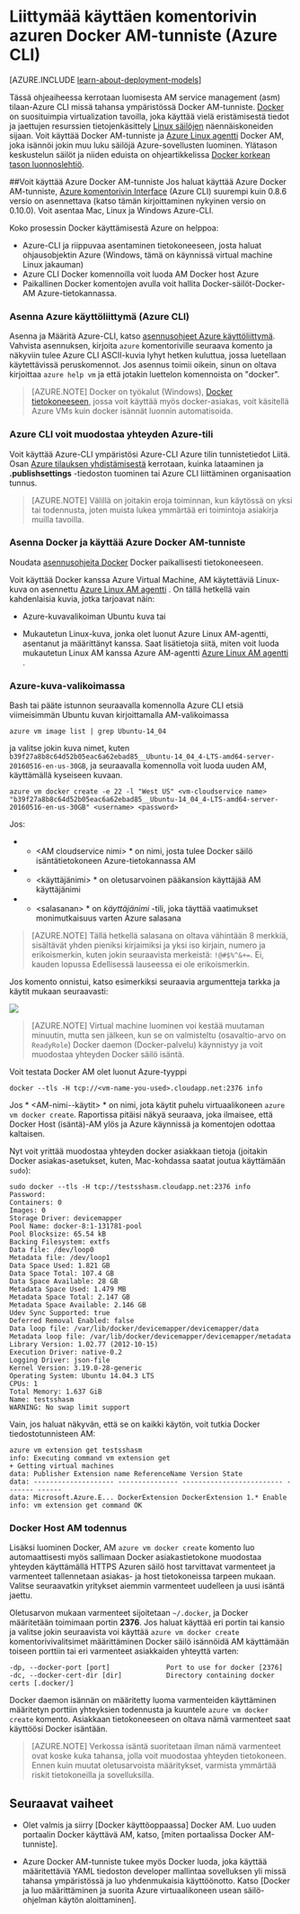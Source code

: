 <properties
    pageTitle="Käyttämällä Linux-Azure Docker AM-tunniste"
    description="Kuvataan Docker ja Azuren näennäiskoneiden laajennukset ja kerrotaan, miten voit luoda ohjelmallisesti näennäiskoneiden Azure, jotka ovat docker isännät käyttämällä Azure-CLI komentoriviltä."
    services="virtual-machines-linux"
    documentationCenter=""
    authors="squillace"
    manager="timlt"
    editor="tysonn"
    tags="azure-service-management"/>

<tags
    ms.service="virtual-machines-linux"
    ms.devlang="multiple"
    ms.topic="article"
    ms.tgt_pltfrm="vm-linux"
    ms.workload="infrastructure-services"
    ms.date="08/29/2016"
    ms.author="rasquill"/>

# <a name="using-the-docker-vm-extension-from-the-azure-command-line-interface-azure-cli"></a>Liittymää käyttäen komentorivin azuren Docker AM-tunniste (Azure CLI)

[AZURE.INCLUDE [learn-about-deployment-models](../../includes/learn-about-deployment-models-classic-include.md)]



Tässä ohjeaiheessa kerrotaan luomisesta AM service management (asm) tilaan-Azure CLI missä tahansa ympäristössä Docker AM-tunniste. [Docker](https://www.docker.com/) on suosituimpia virtualization tavoilla, joka käyttää vielä eristämisestä tiedot ja jaettujen resurssien tietojenkäsittely [Linux säilöjen](http://en.wikipedia.org/wiki/LXC) näennäiskoneiden sijaan. Voit käyttää Docker AM-tunniste ja [Azure Linux agentti](virtual-machines-linux-agent-user-guide.md) Docker AM, joka isännöi jokin muu luku säilöjä Azure-sovellusten luominen. Ylätason keskustelun säilöt ja niiden eduista on ohjeartikkelissa [Docker korkean tason luonnoslehtiö](http://channel9.msdn.com/Blogs/Regular-IT-Guy/Docker-High-Level-Whiteboard).


##<a name="how-to-use-the-docker-vm-extension-with-azure"></a>Voit käyttää Azure Docker AM-tunniste
Jos haluat käyttää Azure Docker AM-tunniste, [Azure komentorivin Interface](https://github.com/Azure/azure-sdk-tools-xplat) (Azure CLI) suurempi kuin 0.8.6 versio on asennettava (katso tämän kirjoittaminen nykyinen versio on 0.10.0). Voit asentaa Mac, Linux ja Windows Azure-CLI.


Koko prosessin Docker käyttämisestä Azure on helppoa:

+ Azure-CLI ja riippuvaa asentaminen tietokoneeseen, josta haluat ohjausobjektin Azure (Windows, tämä on käynnissä virtual machine Linux jakauman)
+ Azure CLI Docker komennoilla voit luoda AM Docker host Azure
+ Paikallinen Docker komentojen avulla voit hallita Docker-säilöt-Docker-AM Azure-tietokannassa.


### <a name="install-the-azure-command-line-interface-azure-cli"></a>Asenna Azure käyttöliittymä (Azure CLI)

Asenna ja Määritä Azure-CLI, katso [asennusohjeet Azure käyttöliittymä](../xplat-cli-install.md). Vahvista asennuksen, kirjoita `azure` komentoriville seuraava komento ja näkyviin tulee Azure CLI ASCII-kuvia lyhyt hetken kuluttua, jossa luetellaan käytettävissä peruskomennot. Jos asennus toimii oikein, sinun on oltava kirjoittaa `azure help vm` ja että jotakin luettelon komennoista on "docker".

> [AZURE.NOTE] Docker on työkalut (Windows), [Docker tietokoneeseen](https://docs.docker.com/installation/windows/), jossa voit käyttää myös docker-asiakas, voit käsitellä Azure VMs kuin docker isännät luonnin automatisoida.

### <a name="connect-the-azure-cli-to-to-your-azure-account"></a>Azure CLI voit muodostaa yhteyden Azure-tili
Voit käyttää Azure-CLI ympäristösi Azure-CLI Azure tilin tunnistetiedot Liitä. Osan [Azure tilauksen yhdistämisestä](../xplat-cli-connect.md) kerrotaan, kuinka lataaminen ja **.publishsettings** -tiedoston tuominen tai Azure CLI liittäminen organisaation tunnus.

> [AZURE.NOTE] Välillä on joitakin eroja toiminnan, kun käytössä on yksi tai todennusta, joten muista lukea ymmärtää eri toimintoja asiakirja muilla tavoilla.

### <a name="install-docker-and-use-the-docker-vm-extension-for-azure"></a>Asenna Docker ja käyttää Azure Docker AM-tunniste
Noudata [asennusohjeita Docker](https://docs.docker.com/installation/#installation) Docker paikallisesti tietokoneeseen.

Voit käyttää Docker kanssa Azure Virtual Machine, AM käytettäviä Linux-kuva on asennettu [Azure Linux AM agentti](virtual-machines-linux-agent-user-guide.md) . On tällä hetkellä vain kahdenlaisia kuvia, jotka tarjoavat näin:

+ Azure-kuvavalikoiman Ubuntu kuva tai

+ Mukautetun Linux-kuva, jonka olet luonut Azure Linux AM-agentti, asentanut ja määrittänyt kanssa. Saat lisätietoja siitä, miten voit luoda mukautetun Linux AM kanssa Azure AM-agentti [Azure Linux AM agentti](virtual-machines-linux-agent-user-guide.md) .

### <a name="using-the-azure-image-gallery"></a>Azure-kuva-valikoimassa

Bash tai pääte istunnon seuraavalla komennolla Azure CLI etsiä viimeisimmän Ubuntu kuvan kirjoittamalla AM-valikoimassa

`azure vm image list | grep Ubuntu-14_04`

ja valitse jokin kuva nimet, kuten `b39f27a8b8c64d52b05eac6a62ebad85__Ubuntu-14_04_4-LTS-amd64-server-20160516-en-us-30GB`, ja seuraavalla komennolla voit luoda uuden AM, käyttämällä kyseiseen kuvaan.

```
azure vm docker create -e 22 -l "West US" <vm-cloudservice name> "b39f27a8b8c64d52b05eac6a62ebad85__Ubuntu-14_04_4-LTS-amd64-server-20160516-en-us-30GB" <username> <password>
```

Jos:

+ * &lt;AM cloudservice nimi&gt; * on nimi, josta tulee Docker säilö isäntätietokoneen Azure-tietokannassa AM

+  * &lt;käyttäjänimi&gt; * on oletusarvoinen pääkansion käyttäjää AM käyttäjänimi

+ * &lt;salasanan&gt; * on *käyttäjänimi* -tili, joka täyttää vaatimukset monimutkaisuus varten Azure salasana

> [AZURE.NOTE] Tällä hetkellä salasana on oltava vähintään 8 merkkiä, sisältävät yhden pieniksi kirjaimiksi ja yksi iso kirjain, numero ja erikoismerkin, kuten jokin seuraavista merkeistä: `!@#$%^&+=`. Ei, kauden lopussa Edellisessä lauseessa ei ole erikoismerkin.

Jos komento onnistui, katso esimerkiksi seuraavia argumentteja tarkka ja käytit mukaan seuraavasti:

![](./media/virtual-machines-linux-classic-cli-use-docker/dockercreateresults.png)

> [AZURE.NOTE] Virtual machine luominen voi kestää muutaman minuutin, mutta sen jälkeen, kun se on valmisteltu (osavaltio-arvo on `ReadyRole`) Docker daemon (Docker-palvelu) käynnistyy ja voit muodostaa yhteyden Docker säilö isäntä.

Voit testata Docker AM olet luonut Azure-tyyppi

`docker --tls -H tcp://<vm-name-you-used>.cloudapp.net:2376 info`

Jos * &lt;AM-nimi--käytit&gt; * on nimi, jota käytit puhelu virtuaalikoneen `azure vm docker create`. Raportissa pitäisi näkyä seuraava, joka ilmaisee, että Docker Host (isäntä)-AM ylös ja Azure käynnissä ja komentojen odottaa kaltaisen. 

Nyt voit yrittää muodostaa yhteyden docker asiakkaan tietoja (joitakin Docker asiakas-asetukset, kuten, Mac-kohdassa saatat joutua käyttämään `sudo`):

    sudo docker --tls -H tcp://testsshasm.cloudapp.net:2376 info
    Password:
    Containers: 0
    Images: 0
    Storage Driver: devicemapper
    Pool Name: docker-8:1-131781-pool
    Pool Blocksize: 65.54 kB
    Backing Filesystem: extfs
    Data file: /dev/loop0
    Metadata file: /dev/loop1
    Data Space Used: 1.821 GB
    Data Space Total: 107.4 GB
    Data Space Available: 28 GB
    Metadata Space Used: 1.479 MB
    Metadata Space Total: 2.147 GB
    Metadata Space Available: 2.146 GB
    Udev Sync Supported: true
    Deferred Removal Enabled: false
    Data loop file: /var/lib/docker/devicemapper/devicemapper/data
    Metadata loop file: /var/lib/docker/devicemapper/devicemapper/metadata
    Library Version: 1.02.77 (2012-10-15)
    Execution Driver: native-0.2
    Logging Driver: json-file
    Kernel Version: 3.19.0-28-generic
    Operating System: Ubuntu 14.04.3 LTS
    CPUs: 1
    Total Memory: 1.637 GiB
    Name: testsshasm
    WARNING: No swap limit support

Vain, jos haluat näkyvän, että se on kaikki käytön, voit tutkia Docker tiedostotunnisteen AM:

    azure vm extension get testsshasm
    info: Executing command vm extension get
    + Getting virtual machines
    data: Publisher Extension name ReferenceName Version State
    data: -------------------- --------------- ------------------------- ------- ------
    data: Microsoft.Azure.E... DockerExtension DockerExtension 1.* Enable
    info: vm extension get command OK

### <a name="docker-host-vm-authentication"></a>Docker Host AM todennus

Lisäksi luominen Docker, AM `azure vm docker create` komento luo automaattisesti myös sallimaan Docker asiakastietokone muodostaa yhteyden käyttämällä HTTPS Azuren säilö host tarvittavat varmenteet ja varmenteet tallennetaan asiakas- ja host tietokoneissa tarpeen mukaan. Valitse seuraavatkin yritykset aiemmin varmenteet uudelleen ja uusi isäntä jaettu.

Oletusarvon mukaan varmenteet sijoitetaan `~/.docker`, ja Docker määritetään toimimaan portin **2376**. Jos haluat käyttää eri portin tai kansio ja valitse jokin seuraavista voi käyttää `azure vm docker create` komentorivivalitsimet määrittäminen Docker säilö isännöidä AM käyttämään toiseen porttiin tai eri varmenteet asiakkaiden yhteyttä varten:

```
-dp, --docker-port [port]              Port to use for docker [2376]
-dc, --docker-cert-dir [dir]           Directory containing docker certs [.docker/]
```

Docker daemon isännän on määritetty luoma varmenteiden käyttäminen määritetyn porttiin yhteyksien todennusta ja kuuntele `azure vm docker create` komento. Asiakkaan tietokoneeseen on oltava nämä varmenteet saat käyttöösi Docker isäntään.

> [AZURE.NOTE] Verkossa isäntä suoritetaan ilman nämä varmenteet ovat koske kuka tahansa, jolla voit muodostaa yhteyden tietokoneen. Ennen kuin muutat oletusarvoista määritykset, varmista ymmärtää riskit tietokoneilla ja sovelluksilla.

## <a name="next-steps"></a>Seuraavat vaiheet

* Olet valmis ja siirry [Docker käyttöoppaassa] Docker AM. Luo uuden portaalin Docker käyttävä AM, katso, [miten portaalissa Docker AM-tunniste].

* Azure Docker AM-tunniste tukee myös Docker luoda, joka käyttää määritettäviä YAML tiedoston developer mallintaa sovelluksen yli missä tahansa ympäristössä ja luo yhdenmukaisia käyttöönotto. Katso [Docker ja luo määrittäminen ja suorita Azure virtuaalikoneen usean säilö-ohjelman käytön aloittaminen].  

<!--Anchors-->
[Subheading 1]: #subheading-1
[Subheading 2]: #subheading-2
[Subheading 3]: #subheading-3
[Next steps]: #next-steps

[How to use the Docker VM Extension with Azure]: #How-to-use-the-Docker-VM-Extension-with-Azure
[Virtual Machine Extensions for Linux and Windows]: #Virtual-Machine-Extensions-For-Linux-and-Windows
[Container and Container Management Resources for Azure]: #Container-and-Container-Management-Resources-for-Azure



<!--Link references-->
[Link 1 to another azure.microsoft.com documentation topic]: virtual-machines-windows-hero-tutorial.md
[Link 2 to another azure.microsoft.com documentation topic]: ../web-sites-custom-domain-name.md
[Link 3 to another azure.microsoft.com documentation topic]: ../storage-whatis-account.md
[Voit käyttää portaalin Docker AM-tunniste]: http://azure.microsoft.com/documentation/articles/virtual-machines-docker-with-portal/

[Docker käyttöopas]: https://docs.docker.com/userguide/
 
[Docker ja luo määrittäminen ja suorita Azure virtuaalikoneen usean säilö-sovelluksen käytön aloittaminen]:virtual-machines-linux-docker-compose-quickstart.md